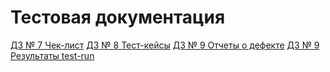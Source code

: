 # Тестовая документация
[ДЗ № 7 Чек-лист](https://docs.google.com/spreadsheets/d/1HObm53rUUpY4j1n2sauHBKYkoTrg_0RPCtcRyyRWK2M/edit?usp=sharing)
[ДЗ № 8 Тест-кейсы](https://app.qase.io/project/G9?previewMode=side&suite=62&tab=)
[ДЗ № 9 Отчеты о дефекте](https://docs.google.com/spreadsheets/d/1mwz_cB9m4Gb7HdVJUL8E4YlJ86txq0J4ELQ8uF96rU8/edit?usp=sharing)
[ДЗ № 9 Результаты test-run](https://drive.google.com/file/d/1AWr2eQZ6xBfHJZ_zEd2CQrI95eCtO8yx/view?usp=sharing)
